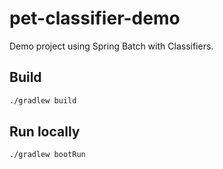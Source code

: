 # pet-classifier-demo
Demo project using Spring Batch with Classifiers.

## Build

```bash
./gradlew build
```

## Run locally
```bash
./gradlew bootRun
```
